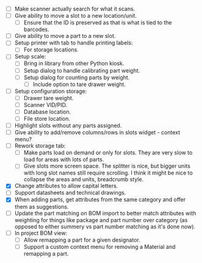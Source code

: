 - [ ] Make scanner actually search for what it scans.
- [ ] Give ability to move a slot to a new location/unit.
    - [ ] Ensure that the ID is preserved as that is what is tied to the barcodes.
- [ ] Give ability to move a part to a new slot.
- [ ] Setup printer with tab to handle printing labels:
    - [ ] For storage locations.
- [ ] Setup scale:
    - [ ] Bring in library from other Python kiosk.
    - [ ] Setup dialog to handle calibrating part weight.
    - [ ] Setup dialog for counting parts by weight.
        - [ ] Include option to tare drawer weight.
- [ ] Setup configuration storage:
    - [ ] Drawer tare weight.
    - [ ] Scanner VID/PID.
    - [ ] Database location.
    - [ ] File store location.
- [ ] Highlight slots without any parts assigned.
- [ ] Give ability to add/remove columns/rows in slots widget - context menu?
- [ ] Rework storage tab:
    - [ ] Make parts load on demand or only for slots.  They are very slow to load for areas with lots of parts.
    - [ ] Give slots more screen space.  The splitter is nice, but bigger units with long slot names still require scrolling.  I think it might be nice to collapse the areas and units, breadcrumb style.
- [x] Change attributes to allow capital letters.
- [ ] Support datasheets and technical drawings.
- [x] When adding parts, get attributes from the same category and offer them as suggestions.
- [ ] Update the part matching on BOM import to better match attributes with weighting for things like package and part number over category (as opposed to either summery vs part number matching as it's done now).
- [ ] In project BOM view:
    - [ ] Allow remapping a part for a given designator.
    - [ ] Support a custom context menu for removing a Material and remapping a part.

